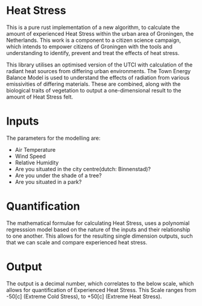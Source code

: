 # Heat Stress
This is a pure rust implementation of a new algorithm,
to calculate the amount of experienced Heat Stress within
the urban area of Groningen, the Netherlands.
This work is a component to a citizen science campaign,
which intends to empower citizens of Groningen with the 
tools and understanding to identify, prevent and treat
the effects of heat stress.

This library utilises an optimised version 
of the UTCI with calculation of the radiant 
heat sources from differing urban environments.
The Town Energy Balance Model is used to understand
the effects of radiation from various emissivities 
of differing materials. These are combined, along 
with the biological traits of vegetation to output
a one-dimensional result to the amount of Heat Stress
felt. 

# Inputs 
The parameters for the modelling are:
- Air Temperature
- Wind Speed
- Relative Humidity
- Are you situated in the city centre(dutch: Binnenstad)?
- Are you under the shade of a tree? 
- Are you situated in a park?

# Quantification 
The mathematical formulae for calculating 
Heat Stress, uses a polynomial regresssion 
model based on the nature of the inputs and 
their relationship to one another. This allows 
for the resulting single dimension outputs, 
such that we can scale and compare experienced
heat stress. 

# Output
The output is a decimal number, which correlates 
to the below scale, which allows for quantification 
of Experienced Heat Stress.
This Scale ranges from -50[c] (Extreme Cold
Stress), to +50[c] (Extreme Heat Stress).

